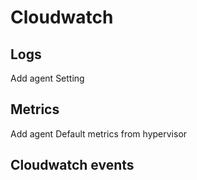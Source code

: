 # Cloudwatch

## Logs

Add agent
Setting

## Metrics

Add agent
Default metrics from hypervisor

## Cloudwatch events
